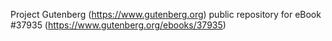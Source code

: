 Project Gutenberg (https://www.gutenberg.org) public repository for eBook #37935 (https://www.gutenberg.org/ebooks/37935)

